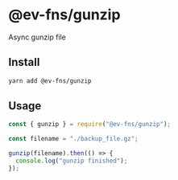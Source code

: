 # @ev-fns/gunzip

Async gunzip file

## Install

```sh
yarn add @ev-fns/gunzip
```

## Usage

```js
const { gunzip } = require("@ev-fns/gunzip");

const filename = "./backup_file.gz";

gunzip(filename).then(() => {
  console.log("gunzip finished");
});
```
